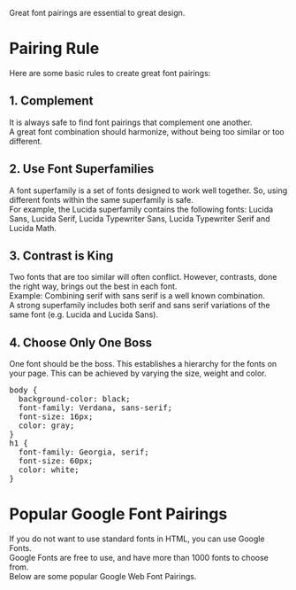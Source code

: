 Great font pairings are essential to great design.
<h1>Pairing Rule</h1>
Here are some basic rules to create great font pairings:
<h2>1. Complement</h2>
It is always safe to find font pairings that complement one another.
<br>
A great font combination should harmonize, without being too similar or too different.
<h2>2. Use Font Superfamilies</h2>
A font superfamily is a set of fonts designed to work well together. So, using different fonts within the same superfamily is safe.
<br>
For example, the Lucida superfamily contains the following fonts: Lucida Sans, Lucida Serif, Lucida Typewriter Sans, Lucida Typewriter Serif and Lucida Math.
<h2>3. Contrast is King</h2>
Two fonts that are too similar will often conflict. However, contrasts, done the right way, brings out the best in each font.
<br>
Example: Combining serif with sans serif is a well known combination.
<br>
A strong superfamily includes both serif and sans serif variations of the same font (e.g. Lucida and Lucida Sans).
<h2>4. Choose Only One Boss</h2>
One font should be the boss. This establishes a hierarchy for the fonts on your page. This can be achieved by varying the size, weight and color.
<pre>
body {
  background-color: black;
  font-family: Verdana, sans-serif;
  font-size: 16px;
  color: gray; 
}
h1 {
  font-family: Georgia, serif;
  font-size: 60px;
  color: white;
}
</pre>
<h1>Popular Google Font Pairings</h1>
If you do not want to use standard fonts in HTML, you can use Google Fonts.
<br>
Google Fonts are free to use, and have more than 1000 fonts to choose from.
<br>
Below are some popular Google Web Font Pairings.
